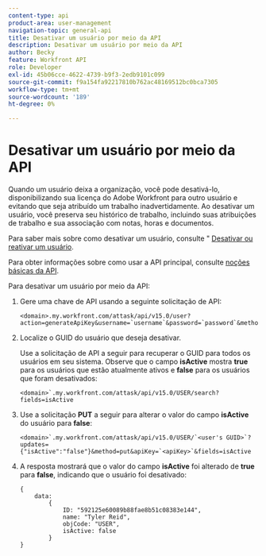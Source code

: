 ```yaml
---
content-type: api
product-area: user-management
navigation-topic: general-api
title: Desativar um usuário por meio da API
description: Desativar um usuário por meio da API
author: Becky
feature: Workfront API
role: Developer
exl-id: 45b06cce-4622-4739-b9f3-2edb9101c099
source-git-commit: f9a154fa92217810b762ac48169512bc0bca7305
workflow-type: tm+mt
source-wordcount: '189'
ht-degree: 0%

---
```



# Desativar um usuário por meio da API

Quando um usuário deixa a organização, você pode desativá-lo, disponibilizando sua licença do Adobe Workfront para outro usuário e evitando que seja atribuído um trabalho inadvertidamente. Ao desativar um usuário, você preserva seu histórico de trabalho, incluindo suas atribuições de trabalho e sua associação com notas, horas e documentos.

Para saber mais sobre como desativar um usuário, consulte &quot; [Desativar ou reativar um usuário](../../administration-and-setup/add-users/create-and-manage-users/deactivate-a-user.md).

Para obter informações sobre como usar a API principal, consulte [noções básicas da API](../../wf-api/general/api-basics.md).

Para desativar um usuário por meio da API:

1. Gere uma chave de API usando a seguinte solicitação de API:

   ```
   <domain>.my.workfront.com/attask/api/v15.0/user?action=generateApiKey&username=`username`&password=`password`&method=PUT`
   ```

1. Localize o GUID do usuário que deseja desativar.

   Use a solicitação de API a seguir para recuperar o GUID para todos os usuários em seu sistema. Observe que o campo **isActive** mostra **true** para os usuários que estão atualmente ativos e **false** para os usuários que foram desativados:

   ```
   <domain>`.my.workfront.com/attask/api/v15.0/USER/search?fields=isActive
   ```

1. Use a solicitação **PUT** a seguir para alterar o valor do campo **isActive** do usuário para **false**:

   ```
   <domain>`.my.workfront.com/attask/api/v15.0/USER/`<user's GUID>`?updates={"isActive":"false"}&method=put&apiKey=`<apiKey>`&fields=isActive
   ```

1. A resposta mostrará que o valor do campo **isActive** foi alterado de **true** para **false**, indicando que o usuário foi desativado:

   <!-- [Copy](javascript:void(0);) -->
   <pre><code>{<br>&nbsp;&nbsp;&nbsp;&nbsp;data:&nbsp;&nbsp;&nbsp;&nbsp;&nbsp;&nbsp;<br>&nbsp;&nbsp;&nbsp;&nbsp;&nbsp;&nbsp;&nbsp;&nbsp;{&nbsp;&nbsp;&nbsp;&nbsp;&nbsp;&nbsp;&nbsp;&nbsp;&nbsp;&nbsp;<br>&nbsp;&nbsp;&nbsp;&nbsp;&nbsp;&nbsp;&nbsp;&nbsp;&nbsp;&nbsp;&nbsp;&nbsp;ID:&nbsp;"592125e60089b88fae8b51c08383e144",<br>&nbsp;&nbsp;&nbsp;&nbsp;&nbsp;&nbsp;&nbsp;&nbsp;&nbsp;&nbsp;&nbsp;&nbsp;name:&nbsp;"Tyler Reid",<br>&nbsp;&nbsp;&nbsp;&nbsp;&nbsp;&nbsp;&nbsp;&nbsp;&nbsp;&nbsp;&nbsp;&nbsp;objCode:&nbsp;"USER",<br>&nbsp;&nbsp;&nbsp;&nbsp;&nbsp;&nbsp;&nbsp;&nbsp;&nbsp;&nbsp;&nbsp;&nbsp;isActive:&nbsp;false&nbsp;&nbsp;&nbsp;&nbsp;&nbsp;<br>&nbsp;&nbsp;&nbsp;&nbsp;&nbsp;&nbsp;&nbsp;&nbsp;}<br>}<br></code></pre>
